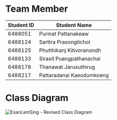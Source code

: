 # Team Member
| Student ID | Student Name              |
|------------|---------------------------|
| 6488051    | Purinat Pattanakeaw       |
| 6488124    | Sarttra Prasongtichol     |
| 6488125    | Phutthikanj Kitivoranondh |
| 6488133    | Sirasit Puangpathanachai  |
| 6488178    | Thanawat Jarusuthirug     |
| 6488217    | Pattaradanai Kaeodumkoeng |

# Class Diagram
![EsanLamSing - Revised Class Diagram](https://github.com/ICT-Mahidol/Gemini-2023/assets/141797438/5d3a4bae-bd1c-4903-b3ef-b0945675cf29)




